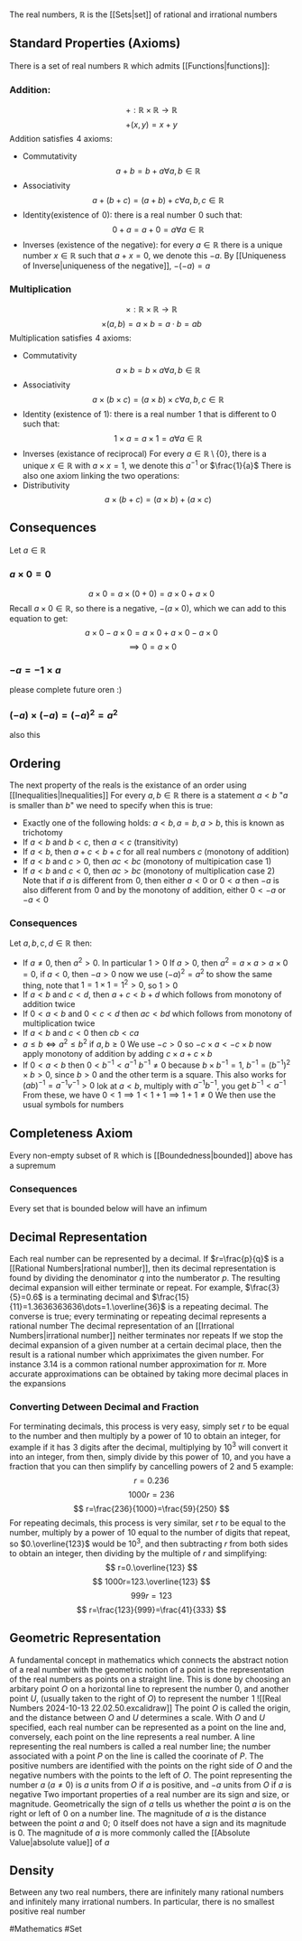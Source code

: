 The real numbers, $\mathbb{R}$ is the [[Sets|set]] of rational and irrational numbers
## Standard Properties (Axioms)
There is a set of real numbers $\mathbb{R}$ which admits [[Functions|functions]]:
### Addition:
$$
+:\mathbb{R}\times \mathbb{R}\to \mathbb{R}
$$
$$
+(x,y)= x+y
$$
Addition satisfies $\hspace{0pt}4$ axioms:
- Commutativity
$$
a+b=b+a\forall a,b\in \mathbb{R}
$$
- Associativity
$$
a+(b+c)=(a+b)+c\forall a,b,c\in \mathbb{R}
$$
- Identity(existence of $\hspace{0pt}0$): there is a real number $\hspace{0pt}0$ such that:
$$
0+a=a+0=a\forall a\in \mathbb{R}
$$
- Inverses (existence of the negative): for every $a\in\mathbb{R}$ there is a unique number $x\in\mathbb{R}$ such that $a+x=0$, we denote this $-a$. By [[Uniqueness of Inverse|uniqueness of the negative]], $-(-a)=a$
### Multiplication
$$
\times:\mathbb{R}\times \mathbb{R}\to \mathbb{R}
$$
$$
\times(a,b)=a\times b=a\cdot b=ab
$$
Multiplication satisfies $\hspace{0pt}4$ axioms:
- Commutativity
$$
a\times b=b\times a\forall a,b\in \mathbb{R}
$$
- Associativity
$$
a\times(b\times c)=(a\times b)\times c\forall a,b,c\in \mathbb{R}
$$
- Identity (existence of $1$): there is a real number $\hspace{0pt}1$ that is different to $0$ such that:
$$
1\times a=a\times 1=a\forall a\in\mathbb{R} 
$$
- Inverses (existance of reciprocal) For every $a\in\mathbb{R}\setminus \{ 0 \}$, there is a unique $x\in\mathbb{R}$ with $a\times x=1$, we denote this $a^{-1}$ or $\frac{1}{a}$
There is also one axiom linking the two operations:
- Distributivity
$$
a\times(b+c)=(a\times b)+(a\times c)
$$
## Consequences
Let $a\in\mathbb{R}$
### $a\times 0=0$
$$
a\times 0=a\times(0+0)=a\times 0+a\times 0
$$
Recall $a\times 0\in\mathbb{R}$, so there is a negative, $-(a\times 0)$, which we can add to this equation to get:
$$
a\times 0-a\times 0=a\times 0+a\times 0-a\times 0
$$
$$
\implies 0=a\times 0
$$
### $-a=-1\times a$
please complete future oren :)
### $(-a)\times(-a)=(-a)^{2}=a^{2}$
also this
## Ordering
The next property of the reals is the existance of an order using [[Inequalities|Inequalities]]
For every $a,b\in\mathbb{R}$ there is a statement $a<b$ "$a$ is smaller than $b$" we need to specify when this is true:
- Exactly one of the following holds: $a<b,a=b,a>b$, this is known as trichotomy 
- If $a<b$ and $b<c$, then $a<c$ (transitivity)
- If $a<b$, then $a+c<b+c$ for all real numbers $c$ (monotony of addition)
- If $a<b$ and $c>0$, then $ac<bc$ (monotony of multipication case 1)
- If $a<b$ and $c<0$, then $ac>bc$ (monotony of multiplication case 2)
Note that if $a$ is different from $\hspace{0pt}0$, then either $a<0$ or $0<a$ then $-a$ is also different from $\hspace{0pt}0$ and by the monotony of addition, either $0<-a$ or $-a<0$ 
### Consequences
Let $a,b,c,d\in\mathbb{R}$ then:
- If $a\neq 0$, then $a^{2}>0$. In particular $1>0$
If $a>0$, then $a^{2}=a\times a>a\times 0=0$, if $a<0$, then $-a>0$ now we use $(-a)^{2}=a^{2}$ to show the same thing, note that $1=1\times 1=1^{2}>0$, so $1>0$
- If $a<b$ and $c<d$, then $a+c<b+d$ which follows from monotony of addition twice
- If $0<a<b$ and $0<c<d$ then $ac<bd$ which follows from monotony of multiplication twice
- If $a<b$ and $c<0$ then $cb<ca$ 
- $a\leq b\iff a^{2}\leq b^{2}$ if $a,b\geq 0$
We use $-c>0$ so $-c\times a<-c\times b$ now apply monotony of addition by adding $c\times a+c\times b$
- If $0<a<b$ then $0<b^{-1}<a^{-1}$
$b^{-1}\neq 0$ because $b\times b^{-1}=1$, $b^{-1}=(b^{-1})^{2}\times b>0$, since $b>0$ and the other term is a square. This also works for $(ab)^{-1}=a^{-1}v^{-1}>0$ lok at $a<b$, multiply with $a^{-1}b^{-1}$, you get $b^{-1}<a^{-1}$
From these, we have $0<1\implies 1<1+1\implies 1+1\neq 0$
We then use the usual symbols for numbers
## Completeness Axiom
Every non-empty subset of $\mathbb{R}$ which is [[Boundedness|bounded]] above has a supremum
### Consequences
Every set that is bounded below will have an infimum

## Decimal Representation
Each real number can be represented by a decimal. If $r=\frac{p}{q}$ is a [[Rational Numbers|rational number]], then its decimal representation is found by dividing the denominator $q$ into the numberator $p$. The resulting decimal expansion will either terminate or repeat. For example, $\frac{3}{5}=0.6$ is a terminating decimal and $\frac{15}{11}=1.3636363636\dots=1.\overline{36}$ is a repeating decimal. The converse is true; every terminating or repeating decimal represents a rational number
The decimal representation of an [[Irrational Numbers|irrational number]] neither terminates nor repeats
If we stop the decimal expansion of a given number at a certain decimal place, then the result is a rational number which appriximates the given number. For instance $3.14$ is a common rational number approximation for $\pi$. More accurate approximations can be obtained by taking more decimal places in the expansions
### Converting Detween Decimal and Fraction
For terminating decimals, this process is very easy, simply set $r$ to be equal to the number and then multiply by a power of $10$ to obtain an integer, for example if it has $\hspace{0pt}3$ digits after the decimal, multiplying by $10^{3}$ will convert it into an integer, from then, simply divide by this power of $\hspace{0pt}10$, and you have a fraction that you can then simplify by cancelling powers of $2$ and $5$ example:
$$
r=0.236
$$
$$
 1000r=236
$$
$$
 r=\frac{236}{1000}=\frac{59}{250}
$$
For repeating decimals, this process is very similar, set $r$ to be equal to the number, multiply by a power of $\hspace{0pt}10$ equal to the number of digits that repeat, so $0.\overline{123}$ would be $10^3$, and then subtracting $r$ from both sides to obtain an integer, then dividing by the multiple of $r$ and simplifying:
$$
r=0.\overline{123}
$$
$$
 1000r=123.\overline{123}
$$
$$
 999r=123
$$
$$
r=\frac{123}{999}=\frac{41}{333}
$$
## Geometric Representation
A fundamental concept in mathematics which connects the abstract notion of a real number with the geometric notion of a point is the representation of the real numbers as points on a straight line. This is done by choosing an arbitary point $O$ on a horizontal line to represent the number $0$, and another point $U$, (usually taken to the right of $O$) to represent the number $\hspace{0pt}1$
![[Real Numbers 2024-10-13 22.02.50.excalidraw]]
The point $O$ is called the origin, and the distance between $O$ and $U$ determines a scale. With $O$ and $U$ specified, each real number can be represented as a point on the line and, conversely, each point on the line represents a real number. A line representing the real numbers is called a real number line; the number associated with a point $P$ on the line is called the coorinate of $P$. The positive numbers are identified with the points on the right side of $O$ and the negative numbers with the points to the left of $O$. The point representing the number $a$ ($a\neq 0$) is $a$ units from $O$ if $a$ is positive, and $-a$ units from $O$ if $a$ is negative
Two important properties of a real number are its sign and size, or magnitude. Geometrically the sign of $a$ tells us whether the point $a$ is on the right or left of $\hspace{0pt}0$ on a number line. The magnitude of $a$ is the distance between the point $a$ and $\hspace{0pt}0$; $\hspace{0pt}0$ itself does not have a sign and its magnitude is $0$. The magnitude of $a$ is more commonly called the [[Absolute Value|absolute value]] of $a$
## Density
Between any two real numbers, there are infinitely many rational numbers and infinitely many irrational numbers. In particular, there is no smallest positive real number

#Mathematics #Set